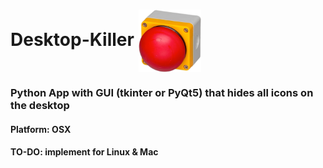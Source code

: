 # Desktop-Killer <img src="button.png" alt="button" width="100" align="center"/>

### Python App with GUI (tkinter or PyQt5) that hides all icons on the desktop

#### Platform: OSX

#### TO-DO: implement for Linux & Mac
